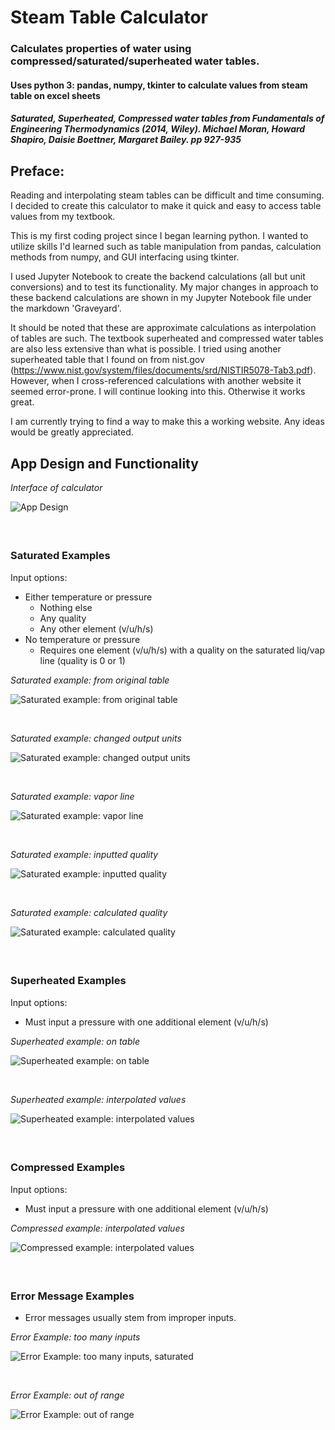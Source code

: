 # Steam Table Calculator
### Calculates properties of water using compressed/saturated/superheated water tables.
#### Uses python 3: pandas, numpy, tkinter to calculate values from steam table on excel sheets
##### Saturated, Superheated, Compressed water tables from *Fundamentals of Engineering Thermodynamics* (2014, Wiley). Michael Moran, Howard Shapiro, Daisie Boettner, Margaret Bailey. *pp 927-935*
 
 ## Preface:
 Reading and interpolating steam tables can be difficult and time consuming. 
 I decided to create this calculator to make it quick and easy to access table values from my textbook.
 
 This is my first coding project since I began learning python. I wanted to utilize skills I'd learned such as
 table manipulation from pandas, calculation methods from numpy, and GUI interfacing using tkinter. 
 
 I used Jupyter Notebook to create the backend calculations (all but unit conversions) and to test its functionality. 
 My major changes in approach to these backend calculations are shown in my Jupyter Notebook file under the 
 markdown 'Graveyard'.
 
 It should be noted that these are approximate calculations as interpolation of tables are such.
 The textbook superheated and compressed water tables are also less extensive than what is possible. 
 I tried using another superheated table that I found on from 
 nist.gov (https://www.nist.gov/system/files/documents/srd/NISTIR5078-Tab3.pdf). However, when I cross-referenced 
 calculations with another website it seemed error-prone. I will continue looking into this.
 Otherwise it works great. 
 
 I am currently trying to find a way to make this a working website. Any ideas would be greatly appreciated.
 
 ## App Design and Functionality
 *Interface of calculator*
 
 ![App Design](./screenshots/SteamTableCalculatorAppSS.png)

 #### &nbsp;
 ### Saturated Examples
 Input options:
 - Either temperature or pressure
   - Nothing else
   - Any quality
   - Any other element (v/u/h/s)
 - No temperature or pressure
   - Requires one element (v/u/h/s) with a quality on the saturated liq/vap line (quality is 0 or 1)
 
 *Saturated example: from original table* 
 
 ![Saturated example: from original table](./screenshots/SS-saturated-simple.png)
 
  &nbsp;
 
 *Saturated example: changed output units*
  
 ![Saturated example: changed output units](./screenshots/SS-saturated-change-units.png)
 
  &nbsp;

 *Saturated example: vapor line*
  
 ![Saturated example: vapor line](./screenshots/SS-saturated-quality-nonpt.png)
 
  &nbsp;
 
 *Saturated example: inputted quality*

 ![Saturated example: inputted quality](./screenshots/SS-saturated-quality-input.png)
 
  &nbsp;
 
 *Saturated example: calculated quality*

 ![Saturated example: calculated quality](./screenshots/SS-saturated-quality-output.png)
 
 #### &nbsp;
 ### Superheated Examples
 Input options:
 - Must input a pressure with one additional element (v/u/h/s)
 
 *Superheated example: on table*
 
 ![Superheated example: on table](./screenshots/SS-superheated-pt-ontable.png)
 
 &nbsp;
 
 *Superheated example: interpolated values*
 
 ![Superheated example: interpolated values](./screenshots/SS-superheated-pt-interpolated.png)
 
 #### &nbsp;
 ### Compressed Examples
 Input options:
 - Must input a pressure with one additional element (v/u/h/s)
 
 *Compressed example: interpolated values*
 
 ![Compressed example: interpolated values](./screenshots/SS-compressed-pt-interpolated.png)
 
 #### &nbsp;
 ### Error Message Examples
 - Error messages usually stem from improper inputs.
 
 *Error Example: too many inputs*
 
 ![Error Example: too many inputs, saturated](./screenshots/SS-saturated-input-error.png)
 
 &nbsp;
 
 *Error Example: out of range*
 
 ![Error Example: out of range](./screenshots/SS-superheated-range-error.png)
